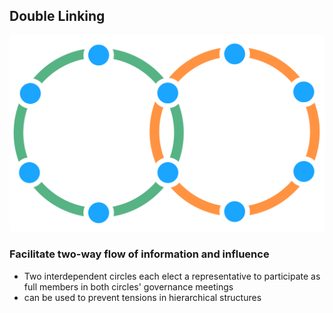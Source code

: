 ## Double Linking

![right,fit](img/structural-patterns/double-link.png)

### Facilitate two-way flow of information and influence

* Two interdependent circles each elect a representative to participate as full members in both circles' governance meetings
* can be used to prevent tensions in hierarchical structures
